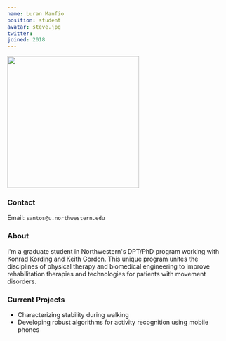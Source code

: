 ```yaml
---
name: Luran Manfio
position: student
avatar: steve.jpg
twitter:
joined: 2018
---
```


<img width="300" src="{{site.baseurl}}/images/people/{{page.avatar}}" data-action="zoom">

### Contact

Email: `santos@u.northwestern.edu`<br>

### About

I'm a graduate student in Northwestern's DPT/PhD program working with Konrad Kording and Keith Gordon. This unique program unites the disciplines of physical therapy and biomedical engineering to improve rehabilitation therapies and technologies for patients with movement disorders.

### Current Projects

- Characterizing stability during walking
- Developing robust algorithms for activity recognition using mobile phones
